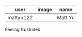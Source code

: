 user | image | name
----- | ----- | -----
mattyu122 | [](https://github.com/csci3251-2020/project-team-p/new/master/_stu) | Matt Yu

Feeling frustrated
